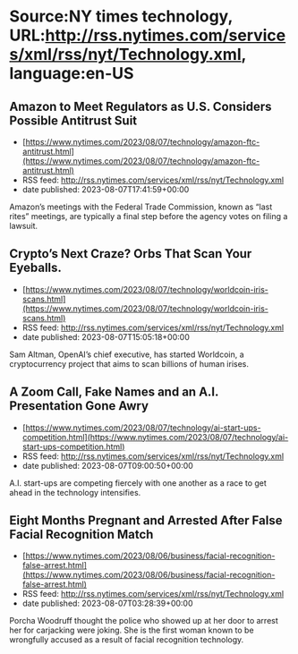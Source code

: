 # Source:NY times technology, URL:http://rss.nytimes.com/services/xml/rss/nyt/Technology.xml, language:en-US

## Amazon to Meet Regulators as U.S. Considers Possible Antitrust Suit
 - [https://www.nytimes.com/2023/08/07/technology/amazon-ftc-antitrust.html](https://www.nytimes.com/2023/08/07/technology/amazon-ftc-antitrust.html)
 - RSS feed: http://rss.nytimes.com/services/xml/rss/nyt/Technology.xml
 - date published: 2023-08-07T17:41:59+00:00

Amazon’s meetings with the Federal Trade Commission, known as “last rites” meetings, are typically a final step before the agency votes on filing a lawsuit.

## Crypto’s Next Craze? Orbs That Scan Your Eyeballs.
 - [https://www.nytimes.com/2023/08/07/technology/worldcoin-iris-scans.html](https://www.nytimes.com/2023/08/07/technology/worldcoin-iris-scans.html)
 - RSS feed: http://rss.nytimes.com/services/xml/rss/nyt/Technology.xml
 - date published: 2023-08-07T15:05:18+00:00

Sam Altman, OpenAI’s chief executive, has started Worldcoin, a cryptocurrency project that aims to scan billions of human irises.

## A Zoom Call, Fake Names and an A.I. Presentation Gone Awry
 - [https://www.nytimes.com/2023/08/07/technology/ai-start-ups-competition.html](https://www.nytimes.com/2023/08/07/technology/ai-start-ups-competition.html)
 - RSS feed: http://rss.nytimes.com/services/xml/rss/nyt/Technology.xml
 - date published: 2023-08-07T09:00:50+00:00

A.I. start-ups are competing fiercely with one another as a race to get ahead in the technology intensifies.

## Eight Months Pregnant and Arrested After False Facial Recognition Match
 - [https://www.nytimes.com/2023/08/06/business/facial-recognition-false-arrest.html](https://www.nytimes.com/2023/08/06/business/facial-recognition-false-arrest.html)
 - RSS feed: http://rss.nytimes.com/services/xml/rss/nyt/Technology.xml
 - date published: 2023-08-07T03:28:39+00:00

Porcha Woodruff thought the police who showed up at her door to arrest her for carjacking were joking. She is the first woman known to be wrongfully accused as a result of facial recognition technology.

